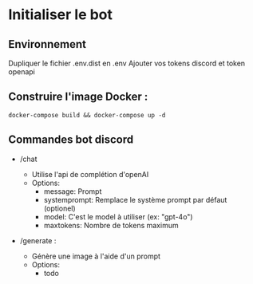 # Initialiser le bot

## Environnement

Dupliquer le fichier .env.dist en .env
Ajouter vos tokens discord et token openapi

## Construire l'image Docker :

```
docker-compose build && docker-compose up -d
```

## Commandes bot discord 

* /chat 
    * Utilise l'api de complétion d'openAI
    * Options:
        * message: Prompt
        * systemprompt: Remplace le système prompt par défaut (optionel)
        * model: C'est le model à utiliser (ex: "gpt-4o")
        * maxtokens: Nombre de tokens maximum

* /generate :
    * Génère une image à l'aide d'un prompt 
    * Options:
        * todo

